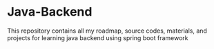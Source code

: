 # Java-Backend
This repository contains all my roadmap, source codes, materials, and projects for learning java backend using spring boot framework
